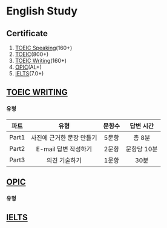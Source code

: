 # English Study

## Certificate
1) [TOEIC Speaking](./01_toeic_speaking/README.md)(160+)
2) [TOEIC](./02_toeic/README.md)(800+)
3) [TOEIC Writing]()(160+)
4) [OPIC]()(AL+)
5) [IELTS]()(7.0+)



## [TOEIC WRITING](https://www.toeicswt.co.kr/)
#### 유형
| 파트 | 유형 | 문항수 | 답변 시간 |
| :---: | :---: | :---: | :---: |
| Part1 | 사진에 근거한 문장 만들기 | 5문항 | 총 8분 |
| Part2 | E-mail 답변 작성하기 | 2문항 | 문항당 10분 |
| Part3 | 의견 기술하기 | 1문항 | 30분 |

## [OPIC](https://www.opic.or.kr/opics/jsp/view/index.jsp)
#### 유형

## [IELTS](https://ieltskorea.org/korea)
